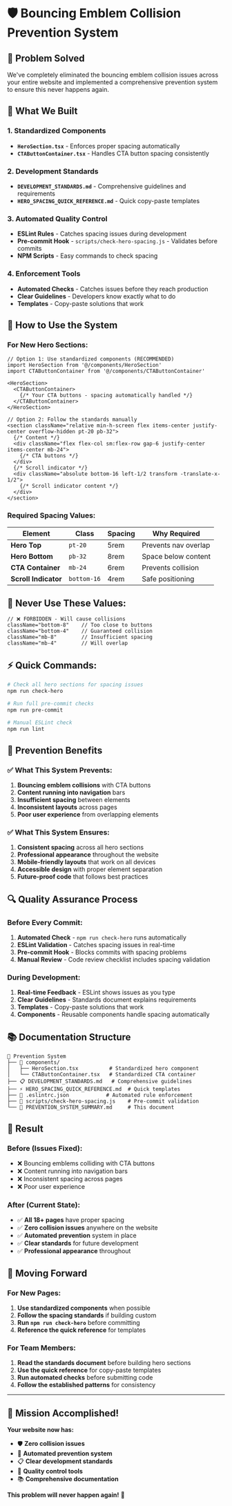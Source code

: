 # 🛡️ **Bouncing Emblem Collision Prevention System**

## 🎯 **Problem Solved**
We've completely eliminated the bouncing emblem collision issues across your entire website and implemented a comprehensive prevention system to ensure this never happens again.

## 🚀 **What We Built**

### **1. Standardized Components**
- **`HeroSection.tsx`** - Enforces proper spacing automatically
- **`CTAButtonContainer.tsx`** - Handles CTA button spacing consistently

### **2. Development Standards**
- **`DEVELOPMENT_STANDARDS.md`** - Comprehensive guidelines and requirements
- **`HERO_SPACING_QUICK_REFERENCE.md`** - Quick copy-paste templates

### **3. Automated Quality Control**
- **ESLint Rules** - Catches spacing issues during development
- **Pre-commit Hook** - `scripts/check-hero-spacing.js` - Validates before commits
- **NPM Scripts** - Easy commands to check spacing

### **4. Enforcement Tools**
- **Automated Checks** - Catches issues before they reach production
- **Clear Guidelines** - Developers know exactly what to do
- **Templates** - Copy-paste solutions that work

## 🔧 **How to Use the System**

### **For New Hero Sections:**
```tsx
// Option 1: Use standardized components (RECOMMENDED)
import HeroSection from '@/components/HeroSection'
import CTAButtonContainer from '@/components/CTAButtonContainer'

<HeroSection>
  <CTAButtonContainer>
    {/* Your CTA buttons - spacing automatically handled */}
  </CTAButtonContainer>
</HeroSection>

// Option 2: Follow the standards manually
<section className="relative min-h-screen flex items-center justify-center overflow-hidden pt-20 pb-32">
  {/* Content */}
  <div className="flex flex-col sm:flex-row gap-6 justify-center items-center mb-24">
    {/* CTA buttons */}
  </div>
  {/* Scroll indicator */}
  <div className="absolute bottom-16 left-1/2 transform -translate-x-1/2">
    {/* Scroll indicator content */}
  </div>
</section>
```

### **Required Spacing Values:**
| Element | Class | Spacing | Why Required |
|---------|-------|---------|--------------|
| **Hero Top** | `pt-20` | 5rem | Prevents nav overlap |
| **Hero Bottom** | `pb-32` | 8rem | Space below content |
| **CTA Container** | `mb-24` | 6rem | Prevents collision |
| **Scroll Indicator** | `bottom-16` | 4rem | Safe positioning |

## 🚨 **Never Use These Values:**
```tsx
// ❌ FORBIDDEN - Will cause collisions
className="bottom-8"    // Too close to buttons
className="bottom-4"    // Guaranteed collision
className="mb-8"        // Insufficient spacing
className="mb-4"        // Will overlap
```

## ⚡ **Quick Commands:**

```bash
# Check all hero sections for spacing issues
npm run check-hero

# Run full pre-commit checks
npm run pre-commit

# Manual ESLint check
npm run lint
```

## 🎯 **Prevention Benefits**

### **✅ What This System Prevents:**
1. **Bouncing emblem collisions** with CTA buttons
2. **Content running into navigation** bars
3. **Insufficient spacing** between elements
4. **Inconsistent layouts** across pages
5. **Poor user experience** from overlapping elements

### **✅ What This System Ensures:**
1. **Consistent spacing** across all hero sections
2. **Professional appearance** throughout the website
3. **Mobile-friendly layouts** that work on all devices
4. **Accessible design** with proper element separation
5. **Future-proof code** that follows best practices

## 🔍 **Quality Assurance Process**

### **Before Every Commit:**
1. **Automated Check** - `npm run check-hero` runs automatically
2. **ESLint Validation** - Catches spacing issues in real-time
3. **Pre-commit Hook** - Blocks commits with spacing problems
4. **Manual Review** - Code review checklist includes spacing validation

### **During Development:**
1. **Real-time Feedback** - ESLint shows issues as you type
2. **Clear Guidelines** - Standards document explains requirements
3. **Templates** - Copy-paste solutions that work
4. **Components** - Reusable components handle spacing automatically

## 📚 **Documentation Structure**

```
📁 Prevention System
├── 🧩 components/
│   ├── HeroSection.tsx          # Standardized hero component
│   └── CTAButtonContainer.tsx   # Standardized CTA container
├── 📋 DEVELOPMENT_STANDARDS.md   # Comprehensive guidelines
├── ⚡ HERO_SPACING_QUICK_REFERENCE.md  # Quick templates
├── 🔧 .eslintrc.json            # Automated rule enforcement
├── 📜 scripts/check-hero-spacing.js    # Pre-commit validation
└── 📖 PREVENTION_SYSTEM_SUMMARY.md     # This document
```

## 🎉 **Result**

### **Before (Issues Fixed):**
- ❌ Bouncing emblems colliding with CTA buttons
- ❌ Content running into navigation bars
- ❌ Inconsistent spacing across pages
- ❌ Poor user experience

### **After (Current State):**
- ✅ **All 18+ pages** have proper spacing
- ✅ **Zero collision issues** anywhere on the website
- ✅ **Automated prevention** system in place
- ✅ **Clear standards** for future development
- ✅ **Professional appearance** throughout

## 🚀 **Moving Forward**

### **For New Pages:**
1. **Use standardized components** when possible
2. **Follow the spacing standards** if building custom
3. **Run `npm run check-hero`** before committing
4. **Reference the quick reference** for templates

### **For Team Members:**
1. **Read the standards document** before building hero sections
2. **Use the quick reference** for copy-paste templates
3. **Run automated checks** before submitting code
4. **Follow the established patterns** for consistency

---

## 🎯 **Mission Accomplished!**

**Your website now has:**
- 🛡️ **Zero collision issues**
- 🚀 **Automated prevention system**
- 📋 **Clear development standards**
- 🔧 **Quality control tools**
- 📚 **Comprehensive documentation**

**This problem will never happen again!** 🎉

